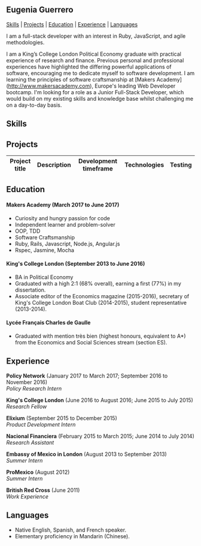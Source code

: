 ## Eugenia Guerrero
[Skills](#skills) | [Projects](#projects)  | [Education](#education) | [Experience](#experience) | [Languages](#languages)

I am a full-stack developer with an interest in Ruby, JavaScript, and agile
methodologies.

I am a King’s College London Political Economy graduate with practical experience of research and finance. Previous personal and professional experiences have highlighted the differing powerful applications of software, encouraging me to dedicate myself to software development. I am learning the principles of software craftsmanship at [Makers Academy] (http://www.makersacademy.com), Europe's leading Web Developer bootcamp.
I'm looking for a role as a Junior Full-Stack Developer, which would build on my existing skills and knowledge base whilst challenging me on a day-to-day basis.

## Skills

## Projects

Project title | Description | Development timeframe | Technologies | Testing
--------------|-------------|-----------------------|--------------|---------


## Education

#### Makers Academy (March 2017 to June 2017)

- Curiosity and hungry passion for code
- Independent learner and problem-solver
- OOP, TDD
- Software Craftsmanship
- Ruby, Rails, Javascript, Node.js, Angular.js
- Rspec, Jasmine, Mocha

#### King's College London (September 2013 to June 2016)

- BA in Political Economy
- Graduated with a high 2:1 (68% overall), earning a first (77%) in my dissertation.
- Associate editor of the Economics magazine (2015-2016), secretary of King's College London Boat Club (2014-2015), student representative (2013-2014).

#### Lycée Français Charles de Gaulle
- Graduated with mention très bien (highest honours, equivalent to A*) from the Economics and Social Sciences stream (section ES).

## Experience

**Policy Network** (January 2017 to March 2017; September 2016 to November 2016)    
*Policy Research Intern*  

**King's College London** (June 2016 to August 2016; June 2015 to July 2015)   
*Research Fellow*  

**Elixium** (September 2015 to December 2015)   
*Product Development Intern*  

**Nacional Financiera** (February 2015 to March 2015; June 2014 to July 2014)   
*Research Assistant*  

**Embassy of Mexico in London** (August 2013 to September 2013)    
*Summer Intern*  

**ProMexico** (August 2012)   
*Summer Intern*

**British Red Cross** (June 2011)    
*Work Experience*  


## Languages
- Native English, Spanish, and French speaker.
- Elementary proficiency in Mandarin (Chinese).
